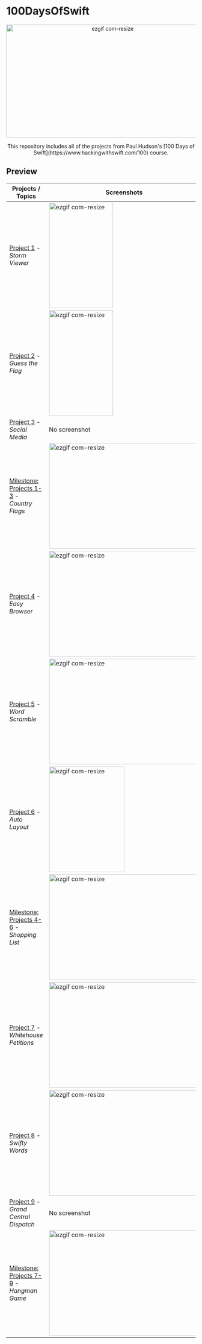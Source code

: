 # 100DaysOfSwift

<p align="center">
  <img src="https://camo.githubusercontent.com/6a7566fc3247b3317cd2b6abc1f99ae2d4af1414b078e245927a9d0286d46ad5/68747470733a2f2f692e7974696d672e636f6d2f76692f5242356e577a646c2d62382f6d617872657364656661756c742e6a7067" alt="ezgif com-resize" width="550" height="300">
</p>

<center>
This repository includes all of the projects from Paul Hudson's [100 Days of Swift](https://www.hackingwithswift.com/100) course.
</center>

## Preview

| Projects / Topics | Screenshots |
|--|--|
| [Project 1](https://github.com/kadirhankeles/hackingwithswift/tree/main/Project-01) - _Storm Viewer_ | <img src="https://user-images.githubusercontent.com/44638560/228283335-343fd416-bdf5-4daf-9541-7a502192579e.gif" alt="ezgif com-resize" width="170" height="280">|
| [Project 2](https://github.com/kadirhankeles/hackingwithswift/tree/main/Project-02) - _Guess the Flag_ | <img src="https://user-images.githubusercontent.com/44638560/228355854-fef0d195-58d2-41f2-b7a5-b003dd919b52.gif" alt="ezgif com-resize" width="170" height="280"> |
| [Project 3](https://github.com/kadirhankeles/hackingwithswift/tree/main/Project-03) - _Social Media_ | No screenshot |
|[Milestone: Projects 1-3](https://github.com/kadirhankeles/hackingwithswift/tree/main/Milestone:%20Projects%201-3) - _Country Flags_ | <img src="https://user-images.githubusercontent.com/44638560/230062290-8396eee0-d792-4ada-9d75-b9f47fa6cfbd.png" alt="ezgif com-resize" width="400" height="280">  |
|[Project 4](https://github.com/kadirhankeles/hackingwithswift/tree/main/Project-04) - _Easy Browser_ | <img src="https://user-images.githubusercontent.com/44638560/230675839-bebf3076-cc73-4ddb-86b1-98575010c0dc.png" alt="ezgif com-resize" width="400" height="280">  |
| [Project 5](https://github.com/kadirhankeles/hackingwithswift/tree/main/Project-05) - _Word Scramble_ | <img src="https://user-images.githubusercontent.com/44638560/231304581-bb27dd61-78d1-47fe-b2f0-42a17945ed2d.png" alt="ezgif com-resize" width="400" height="280">|
| [Project 6](https://github.com/kadirhankeles/hackingwithswift/tree/main/Project-06) - _Auto Layout_ |<img src="https://user-images.githubusercontent.com/44638560/231450820-c918f181-63c7-47f9-b946-986edf9e87de.png" alt="ezgif com-resize" width="200" height="280">|
|[Milestone: Projects 4-6](https://github.com/kadirhankeles/hackingwithswift/tree/main/Milestone:%20Projects%204-6) - _Shopping List_ | <img src="https://user-images.githubusercontent.com/44638560/231524358-526fcd7e-c47f-4622-a4d2-c16f5873ed96.png" alt="ezgif com-resize" width="400" height="280">  |
|[Project 7](https://github.com/kadirhankeles/hackingwithswift/tree/main/Project-07) - _Whitehouse Petitions_ | <img src="https://user-images.githubusercontent.com/44638560/232173249-ff6d8117-61c4-4726-98f8-34111c43dba1.png" alt="ezgif com-resize" width="400" height="280">  |
|[Project 8](https://github.com/kadirhankeles/hackingwithswift/tree/main/Project-08) - _Swifty Words_ | <img src="https://user-images.githubusercontent.com/44638560/232478016-2898785a-cef9-4da6-bc1c-7d6a45a2abc9.png" alt="ezgif com-resize" width="400" height="280">  |
| [Project 9](https://github.com/kadirhankeles/hackingwithswift/tree/main/Project-09) - _Grand Central Dispatch_ | No screenshot |
|[Milestone: Projects 7-9](https://github.com/kadirhankeles/hackingwithswift/tree/main/Milestone:%20Projects%207-9) - _Hangman Game_ | <img src="https://user-images.githubusercontent.com/44638560/234000081-53c0194e-9f3c-4bd9-bc61-98f3ee2d6e8e.png" alt="ezgif com-resize" width="400" height="280">  |
